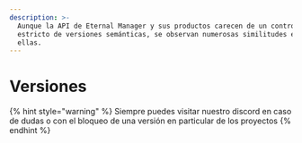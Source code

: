 ```yaml
---
description: >-
  Aunque la API de Eternal Manager y sus productos carecen de un control
  estricto de versiones semánticas, se observan numerosas similitudes entre
  ellas.
---
```


# Versiones

{% hint style="warning" %}
Siempre puedes visitar nuestro discord en caso de dudas o con el bloqueo de una versión en particular de los proyectos
{% endhint %}
